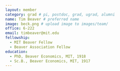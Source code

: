 ```yaml
---
layout: member
category: grad # pi, postdoc, grad, ugrad, alumni
name: Tim Beaver # preferred name
image: beck.png # upload image to images/team/
office: 6-222
email: timbeaver@mit.edu
fellowship:
  - MIT Beaver Fellow
  - Beaver Association Fellow
education:
  - PhD, Beaver Economics, MIT, 1918
  - Sc.B., Beaver Economics, MIT, 1917
---
```


